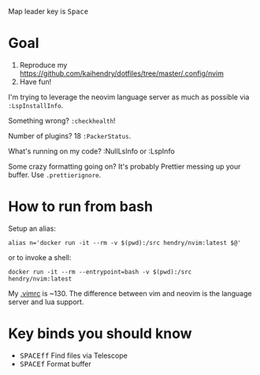Map leader key is <kbd>Space</kbd>

# Goal

1. Reproduce my https://github.com/kaihendry/dotfiles/tree/master/.config/nvim
2. Have fun!

I'm trying to leverage the neovim language server as much as possible via `:LspInstallInfo`.

Something wrong? `:checkhealth`!

Number of plugins? 18 `:PackerStatus`.

What's running on my code? :NullLsInfo or :LspInfo

Some crazy formatting going on? It's probably Prettier messing up your buffer. Use `.prettierignore`.

# How to run from bash

Setup an alias:

    alias n='docker run -it --rm -v $(pwd):/src hendry/nvim:latest $@'

or to invoke a shell:

    docker run -it --rm --entrypoint=bash -v $(pwd):/src hendry/nvim:latest

My [.vimrc](https://github.com/kaihendry/dotfiles/blob/master/.vimrc) is ~130. The difference between vim and neovim is the language server and lua support.

# Key binds you should know

- <kbd>SPACE</kbd><kbd>ff</kbd> Find files via Telescope
- <kbd>SPACE</kbd><kbd>f</kbd> Format buffer
